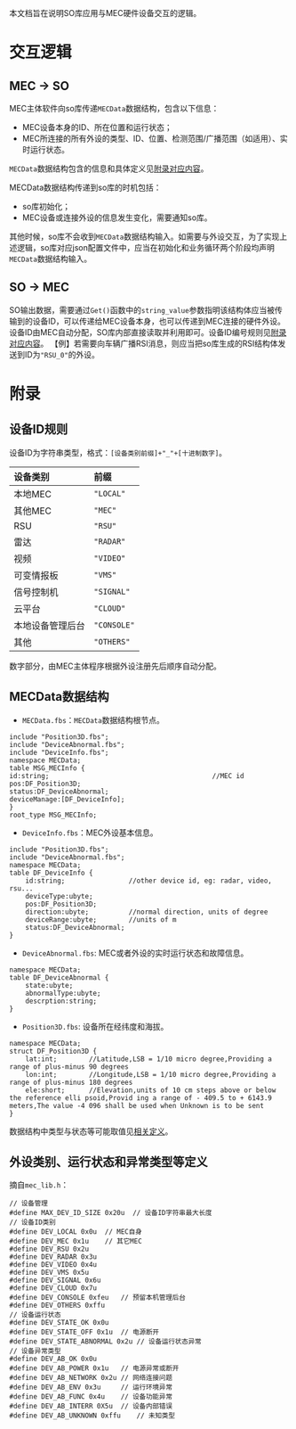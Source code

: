 本文档旨在说明SO库应用与MEC硬件设备交互的逻辑。

# 交互逻辑

## MEC -> SO

MEC主体软件向so库传递`MECData`数据结构，包含以下信息：

- MEC设备本身的ID、所在位置和运行状态；
- MEC所连接的所有外设的类型、ID、位置、检测范围/广播范围（如适用）、实时运行状态。

`MECData`数据结构包含的信息和具体定义见[附录对应内容](http://108.61.183.243/project/3/post/26#MECData数据结构)。

MECData数据结构传递到so库的时机包括：

- so库初始化；
- MEC设备或连接外设的信息发生变化，需要通知so库。

其他时候，so库不会收到`MECData`数据结构输入。如需要与外设交互，为了实现上述逻辑，so库对应json配置文件中，应当在初始化和业务循环两个阶段均声明`MECData`数据结构输入。

## SO -> MEC

SO输出数据，需要通过`Get()`函数中的`string_value`参数指明该结构体应当被传输到的设备ID，可以传递给MEC设备本身，也可以传递到MEC连接的硬件外设。
设备ID由MEC自动分配，SO库内部直接读取并利用即可。设备ID编号规则见[附录对应内容](http://108.61.183.243/project/3/post/26#设备ID规则)。
【例】若需要向车辆广播RSI消息，则应当把so库生成的RSI结构体发送到ID为`"RSU_0"`的外设。

# 附录

## 设备ID规则

设备ID为字符串类型，格式：`[设备类别前缀]+"_"+[十进制数字]`。

| 设备类别         | 前缀        |
| :--------------- | :---------- |
| 本地MEC          | `"LOCAL"`   |
| 其他MEC          | `"MEC"`     |
| RSU              | `"RSU"`     |
| 雷达             | `"RADAR"`   |
| 视频             | `"VIDEO"`   |
| 可变情报板       | `"VMS"`     |
| 信号控制机       | `"SIGNAL"`  |
| 云平台           | `"CLOUD"`   |
| 本地设备管理后台 | `"CONSOLE"` |
| 其他             | `"OTHERS"`  |

数字部分，由MEC主体程序根据外设注册先后顺序自动分配。

## MECData数据结构

- `MECData.fbs`：`MECData`数据结构根节点。

```
include "Position3D.fbs";
include "DeviceAbnormal.fbs";
include "DeviceInfo.fbs";
namespace MECData;
table MSG_MECInfo {
id:string;                                         //MEC id
pos:DF_Position3D;
status:DF_DeviceAbnormal;
deviceManage:[DF_DeviceInfo];
}
root_type MSG_MECInfo;
```

- `DeviceInfo.fbs`：MEC外设基本信息。

```
include "Position3D.fbs";
include "DeviceAbnormal.fbs";
namespace MECData;
table DF_DeviceInfo {
	id:string;                //other device id, eg: radar, video, rsu...
    deviceType:ubyte; 
    pos:DF_Position3D;
    direction:ubyte;          //normal direction, units of degree
    deviceRange:ubyte;        //units of m
    status:DF_DeviceAbnormal;
}
```

- `DeviceAbnormal.fbs`: MEC或者外设的实时运行状态和故障信息。

```
namespace MECData;
table DF_DeviceAbnormal {
	state:ubyte;
	abnormalType:ubyte;
	descrption:string;
}
```

- `Position3D.fbs`: 设备所在经纬度和海拔。

```
namespace MECData;
struct DF_Position3D {
	lat:int;        //Latitude,LSB = 1/10 micro degree,Providing a range of plus-minus 90 degrees
    lon:int;        //Longitude,LSB = 1/10 micro degree,Providing a range of plus-minus 180 degrees
    ele:short;      //Elevation,units of 10 cm steps above or below the reference elli psoid,Provid ing a range of - 409.5 to + 6143.9 meters,The value -4 096 shall be used when Unknown is to be sent
}
```

数据结构中类型与状态等可能取值见[相关定义](http://108.61.183.243/project/3/post/26#外设类别、运行状态和异常类型等定义)。

## 外设类别、运行状态和异常类型等定义

摘自`mec_lib.h`：

```
// 设备管理
#define MAX_DEV_ID_SIZE 0x20u  // 设备ID字符串最大长度
// 设备ID类别
#define DEV_LOCAL 0x0u  // MEC自身
#define DEV_MEC 0x1u    // 其它MEC
#define DEV_RSU 0x2u
#define DEV_RADAR 0x3u
#define DEV_VIDEO 0x4u
#define DEV_VMS 0x5u
#define DEV_SIGNAL 0x6u
#define DEV_CLOUD 0x7u
#define DEV_CONSOLE 0xfeu   // 预留本机管理后台
#define DEV_OTHERS 0xffu
// 设备运行状态
#define DEV_STATE_OK 0x0u
#define DEV_STATE_OFF 0x1u  // 电源断开
#define DEV_STATE_ABNORMAL 0x2u // 设备运行状态异常
// 设备异常类型
#define DEV_AB_OK 0x0u
#define DEV_AB_POWER 0x1u   // 电源异常或断开
#define DEV_AB_NETWORK 0x2u // 网络连接问题
#define DEV_AB_ENV 0x3u     // 运行环境异常
#define DEV_AB_FUNC 0x4u    // 设备功能异常
#define DEV_AB_INTERR 0X5u  // 设备内部错误
#define DEV_AB_UNKNOWN 0xffu    // 未知类型
```